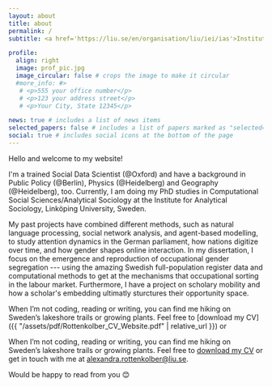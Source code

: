 ```yaml
---
layout: about
title: about
permalink: /
subtitle: <a href='https://liu.se/en/organisation/liu/iei/ias'>Institute for Analytical Sociology</a>, Linköping University, Sweden.

profile:
  align: right
  image: prof_pic.jpg
  image_circular: false # crops the image to make it circular
  #more_info: #>
   # <p>555 your office number</p>
   # <p>123 your address street</p>
   # <p>Your City, State 12345</p>

news: true # includes a list of news items
selected_papers: false # includes a list of papers marked as "selected={true}"
social: true # includes social icons at the bottom of the page
---
```


Hello and welcome to my website! 

I'm a trained Social Data Scientist (@Oxford) and have a background in Public Policy (@Berlin), Physics (@Heidelberg) and Geography (@Heidelberg), too. Currently, I am doing my PhD studies in Computational Social Sciences/Analytical Sociology at the Institute for Analytical Sociology, Linköping University, Sweden.

My past projects have combined different methods, such as natural language processing, social network analysis, and agent-based modelling, to study attention dynamics in the German parliament, how nations digitize over time, and how gender shapes online interaction. In my dissertation, I focus on the emergence and reproduction of occupational gender segregation --- using the amazing Swedish full-population register data and computational methods to get at the mechanisms that occupational sorting in the labour market. Furthermore, I have a project on scholary mobility and how a scholar's embedding ultimatly sturctures their opportunity space. 

When I’m not coding, reading or writing, you can find me hiking on Sweden’s lakeshore trails or growing plants. Feel free to [download my CV]({{ "/assets/pdf/Rottenkolber_CV_Website.pdf" | relative_url }}) or

 <p>
 When I’m not coding, reading or writing, you can find me hiking on Sweden’s lakeshore trails or growing plants. Feel free to
<a href="{{ '/assets/pdf/Rottenkolber_CV_Website.pdf' | relative_url}}">download my CV</a>
or get in touch with me at 
<a href="alexandra.rottenkolber@liu.se">alexandra.rottenkolber@liu.se</a>.
 </p>
 
Would be happy to read from you 😊
